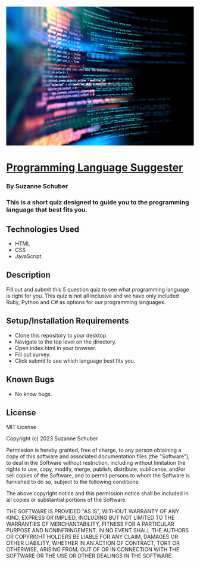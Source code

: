 ![A blue computer screen with code in many differnt colors.](images/code.jpeg)

# [Programming Language Suggester](https://suzsch.github.io/Lan-suggester/)

### By Suzanne Schuber

### This is a short quiz designed to guide you to the programming language that best fits you.

## Technologies Used

* HTML
* CSS
* JavaScript

## Description

Fill out and submit this 5 question quiz to see what programming language is right for you. This quiz is not all inclusive and we have only included Ruby, Python and C# as options for our programming languages.

## Setup/Installation Requirements

* Clone this repository to your desktop.
* Navigate to the top level on the directory.
* Open index.html in your browser.
* Fill out survey.
* Click submit to see which language best fits you.

## Known Bugs

* No know bugs.

## License

MIT License

Copyright (c) 2023 Suzanne Schuber

Permission is hereby granted, free of charge, to any person obtaining a copy
of this software and associated documentation files (the "Software"), to deal
in the Software without restriction, including without limitation the rights
to use, copy, modify, merge, publish, distribute, sublicense, and/or sell
copies of the Software, and to permit persons to whom the Software is
furnished to do so, subject to the following conditions:

The above copyright notice and this permission notice shall be included in all
copies or substantial portions of the Software.

THE SOFTWARE IS PROVIDED "AS IS", WITHOUT WARRANTY OF ANY KIND, EXPRESS OR
IMPLIED, INCLUDING BUT NOT LIMITED TO THE WARRANTIES OF MERCHANTABILITY,
FITNESS FOR A PARTICULAR PURPOSE AND NONINFRINGEMENT. IN NO EVENT SHALL THE
AUTHORS OR COPYRIGHT HOLDERS BE LIABLE FOR ANY CLAIM, DAMAGES OR OTHER
LIABILITY, WHETHER IN AN ACTION OF CONTRACT, TORT OR OTHERWISE, ARISING FROM,
OUT OF OR IN CONNECTION WITH THE SOFTWARE OR THE USE OR OTHER DEALINGS IN THE
SOFTWARE.